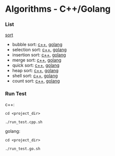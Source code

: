 # Algorithms - C++/Golang

### List

[sort](sort)
* bubble sort: [c++](sort/bubble_sort.cpp), [golang](sort/bubble_sort.go)
* selection sort: [c++](sort/selection_sort.cpp), [golang](sort/selection_sort.go)
* insertion sort: [c++](sort/insertion_sort.cpp), [golang](sort/insertion_sort.go)
* merge sort: [c++](sort/merge_sort.cpp), [golang](sort/merge_sort.go)
* quick sort: [c++](sort/quick_sort.cpp), [golang](sort/quick_sort.go)
* heap sort: [c++](sort/heap_sort.cpp), [golang](sort/heap_sort.go)
* shell sort: [c++](sort/shell_sort.cpp), [golang](sort/shell_sort.go)
* count sort: [c++](sort/count_sort.cpp), [golang](sort/count_sort.go)

### Run Test
c++:
```
cd <project_dir>

./run_test.cpp.sh
```
golang:
```
cd <project_dir>

./run_test.go.sh
```
